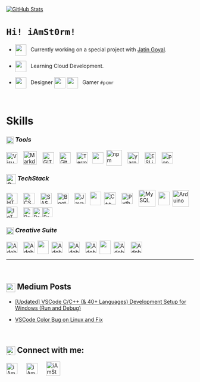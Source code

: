 [<img title="GitHub Stats" src="https://github-readme-stats.vercel.app/api?username=iamst0rm&show_icons=true&theme=vue&hide=prs,issues,contribs"/>](https://github.com/iAmSt0rm?tab=repositories)

# `Hi! iAmSt0rm!`

<!--
**iAmSt0rm/iAmSt0rm** is a ✨ _special_ ✨ repository because its `README.md` (this file) appears on your GitHub profile.
![GitHub Stats](https://github-readme-stats.vercel.app/api?username=iamst0rm&show_icons=true&theme=default&hide=prs,issues,contribs)
-->

- [<img align="center" height="30px" src="https://image.flaticon.com/icons/svg/2905/2905935.svg"/>](#) &nbsp; Currently working on a special project with [Jatin Goyal](https://github.com/Jatin1o1).

- [<img align="center" height="30px" src="https://image.flaticon.com/icons/svg/3014/3014270.svg"/>](#) &nbsp; Learning Cloud Development.
- [<img align="center" height="30px" src="https://image.flaticon.com/icons/svg/2943/2943155.svg"/>](#) &nbsp; Designer
[<img align="center" height="30px" width="30px" src="https://img.icons8.com/ios/50/000000/vertical-line.png" />](#)
[<img align="center" width="30px" src="https://image.flaticon.com/icons/svg/141/141295.svg"/>](#) &nbsp; Gamer `#pcmr`

<br>

# **Skills**
### [<img align="center" title="Tools" alt="Tools" height="20px" src="https://image.flaticon.com/icons/svg/3014/3014274.svg" />](#)&nbsp;*Tools*
[<img align="center" title="Visual Studio Code" alt="Visual Studio Code" width="30px" src="https://cdn.jsdelivr.net/npm/simple-icons@3.3.0/icons/visualstudiocode.svg" />](#)&nbsp;&nbsp;&nbsp;
[<img align="center" title="Markdown" alt="Markdown" width="36px" src="https://cdn.jsdelivr.net/npm/simple-icons@3.3.0/icons/markdown.svg" />](#)&nbsp;&nbsp;&nbsp;
[<img align="center" title="GIT" alt="GIT" width="30px" src="https://cdn.jsdelivr.net/npm/simple-icons@3.3.0/icons/git.svg" />](#)&nbsp;&nbsp;&nbsp;
[<img align="center" title="Github" alt="GitHub" width="30px" src="https://cdn.jsdelivr.net/npm/simple-icons@3.3.0/icons/github.svg" />](#)&nbsp;&nbsp;&nbsp;
[<img align="center" title="Terminal" alt="Terminal" width="30px" src="https://img.icons8.com/ios-filled/100/000000/console.png" />](#)&nbsp;&nbsp;
[<img align="center" height="30px" width="30px" src="https://img.icons8.com/ios-filled/50/000000/vertical-line.png" />](#)&nbsp;
[<img align="center" title="npm" alt="npm" height="42px" src="https://cdn.jsdelivr.net/npm/simple-icons@3.3.0/icons/npm.svg" />](#)&nbsp;&nbsp;&nbsp;
[<img align="center" title="Yarn" alt="yarn" width="30px" src="https://cdn.jsdelivr.net/npm/simple-icons@3.3.0/icons/yarn.svg" />](#)&nbsp;&nbsp;&nbsp;
[<img align="center" title="ESLint" alt="ESLint" width="30px" src="https://cdn.jsdelivr.net/npm/simple-icons@3.3.0/icons/eslint.svg" />](#)&nbsp;&nbsp;&nbsp;
[<img align="center" title="Pop!_OS by System76" alt="pop_os" width="30px" src="https://user-images.githubusercontent.com/44945139/89137908-50a3bb00-d557-11ea-8bab-7018e13844b0.png" />](https://pop.system76.com/)

### [<img align="center" title="Programming" alt="Code" width="26px" src="https://img.icons8.com/material-sharp/96/000000/source-code.png" />](#)&nbsp;*TechStack*
[<img align="center" title="HTML5" alt="HTML5" width="30px" src="https://cdn.jsdelivr.net/npm/simple-icons@3.3.0/icons/html5.svg" />](#)&nbsp;&nbsp;&nbsp;
[<img align="center" title="CSS3" alt="CSS3" width="30px" src="https://cdn.jsdelivr.net/npm/simple-icons@3.3.0/icons/css3.svg" />](#)&nbsp;&nbsp;&nbsp;
[<img align="center" title="SASS" alt="SASS" width="30px" src="https://cdn.jsdelivr.net/npm/simple-icons@3.3.0/icons/sass.svg" />](#)&nbsp;&nbsp;&nbsp;
[<img align="center" title="Bootstrap" alt="Bootstrap" width="30px" src="https://cdn.jsdelivr.net/npm/simple-icons@3.3.0/icons/bootstrap.svg" />](#)&nbsp;&nbsp;&nbsp;
[<img align="center" title="JavaScript" alt="JavaScript" width="30px" src="https://cdn.jsdelivr.net/npm/simple-icons@3.3.0/icons/javascript.svg" />](#)&nbsp;&nbsp;
[<img align="center" height="36px" width="30px" src="https://img.icons8.com/ios-filled/50/000000/vertical-line.png" />](#)&nbsp;
[<img align="center" title="C++" alt="C++" alt="C++" height="32px" src="https://cdn.jsdelivr.net/npm/simple-icons@3.3.0/icons/cplusplus.svg" />](#)&nbsp;&nbsp;&nbsp;
[<img align="center" title="Python" alt="Python" width="30px" src="https://cdn.jsdelivr.net/npm/simple-icons@3.3.0/icons/python.svg" />](#)&nbsp;&nbsp;&nbsp;
[<img align="center" title="MySQL" alt="MySQL" width="45px" src="https://cdn.jsdelivr.net/npm/simple-icons@3.3.0/icons/mysql.svg" />](#)&nbsp;
[<img align="center" height="36px" width="30px" src="https://img.icons8.com/ios-filled/50/000000/vertical-line.png" />](#)&nbsp;
[<img align="center" title="Arduino" alt="Arduino" width="44px" src="https://cdn.jsdelivr.net/npm/simple-icons@3.3.0/icons/arduino.svg" />](#)&nbsp;&nbsp;&nbsp;
[<img align="center" title="IoT" alt="IoT" width="30px" src="https://img.icons8.com/ios-filled/50/000000/internet-of-things.png" />](#)&nbsp;&nbsp;&nbsp;
[<img align="center" title="RobotOperatingSystem (ROS)" alt="RobotOperatingSystem (ROS)" width="26px" src="https://img.icons8.com/ios-filled/100/000000/r.png" /><img align="center" title="RobotOperatingSystem (ROS)" alt="RobotOperatingSystem (ROS)" width="26px" src="https://img.icons8.com/ios-filled/100/000000/o.png" /><img align="center" title="RobotOperatingSystem (ROS)" alt="RobotOperatingSystem (ROS)" width="26px" src="https://img.icons8.com/ios-filled/100/000000/s.png" />](#)&nbsp;&nbsp;

### [<img align="center" title="Programming" alt="Code" width="20px" src="https://img.icons8.com/material-sharp/96/000000/vector.png" />](#) *Creative Suite*

[<img align="center" title="Adobe Lightroom" alt="Adobe Lightroom" width="30px" src="https://cdn.jsdelivr.net/npm/simple-icons@3.3.0/icons/adobelightroomclassic.svg" />](#)&nbsp;&nbsp;&nbsp;
[<img align="center" title="Adobe Photoshop CC" alt="Adobe Photoshop CC" width="30px" src="https://cdn.jsdelivr.net/npm/simple-icons@3.3.0/icons/adobephotoshop.svg" />](#)&nbsp;
[<img align="center" height="36px" width="30px" src="https://img.icons8.com/ios/50/000000/vertical-line.png" />](#)&nbsp;
[<img align="center" title="Adobe Illustrator CC" alt="Adobe Illustrator CC" alt="Adobe Illustrator CC" width="30px" src="https://cdn.jsdelivr.net/npm/simple-icons@3.3.0/icons/adobeillustrator.svg" />](#)&nbsp;&nbsp;&nbsp;
[<img align="center" title="Adobe XD" alt="Adobe XD" width="30px" src="https://cdn.jsdelivr.net/npm/simple-icons@3.3.0/icons/adobexd.svg" />](#)&nbsp;&nbsp;&nbsp;
[<img align="center" title="Adobe InDesign CC" alt="Adobe InDesign CC" width="30px" src="https://cdn.jsdelivr.net/npm/simple-icons@3.3.0/icons/adobeindesign.svg" />](#)&nbsp;
[<img align="center" height="36px" width="30px" src="https://img.icons8.com/ios/50/000000/vertical-line.png" />](#)&nbsp;
[<img align="center" title="Adobe PremierePro CC" alt="Adobe PremierePro CC" width="30px" src="https://cdn.jsdelivr.net/npm/simple-icons@3.3.0/icons/adobepremierepro.svg" />](#)&nbsp;&nbsp;&nbsp;
[<img align="center" title="Adobe AfterEffects CC" alt="Adobe AfterEffects CC" width="30px" src="https://cdn.jsdelivr.net/npm/simple-icons@3.3.0/icons/adobeaftereffects.svg" />](#)&nbsp;&nbsp;&nbsp;
<br>

---

<br>

## [<img align="center" title="Medium" alt="medium" width="24px" src="https://cdn.jsdelivr.net/npm/simple-icons@3.3.0/icons/medium.svg" />](https://medium.com/@iamstorm)&nbsp;Medium Posts
- [[Updated] VSCode C/C++ (& 40+ Languages) Development Setup for Windows (Run and Debug)](https://medium.com/@iamstorm/updated-vscode-c-c-40-languages-development-setup-for-windows-run-and-debug-ced6b593cc5)&nbsp;

- [VSCode Color Bug on Linux and Fix](https://medium.com/@iamstorm/vscode-bug-on-linux-7ca4c4544d24)&nbsp;

<br>

## [<img align="center" title="Social Media" alt="Social Media" width="24px" src="https://image.flaticon.com/icons/svg/929/929610.svg" />](#)&nbsp;Connect with me:

[<img align="center" alt="iAmSt0rm | LinkedIn" width="30px" src="https://cdn.jsdelivr.net/npm/simple-icons@3.3.0/icons/linkedin.svg" />][linkedin]
&nbsp;&nbsp;&nbsp;&nbsp;
[<img align="center" alt="iAmSt0rm | Instagram" width="30px" src="https://cdn.jsdelivr.net/npm/simple-icons@3.3.0/icons/instagram.svg" />][instagram]
&nbsp;&nbsp;&nbsp;&nbsp;
[<img align="center" alt="iAmSt0rm | Behance" height="38px" src="https://cdn.jsdelivr.net/npm/simple-icons@3.3.0/icons/behance.svg" />][behance]

[linkedin]: https://www.linkedin.com/in/paraskrv/
[instagram]: https://www.instagram.com/i_am_paras7/
[behance]: https://www.behance.net/parasverma/
